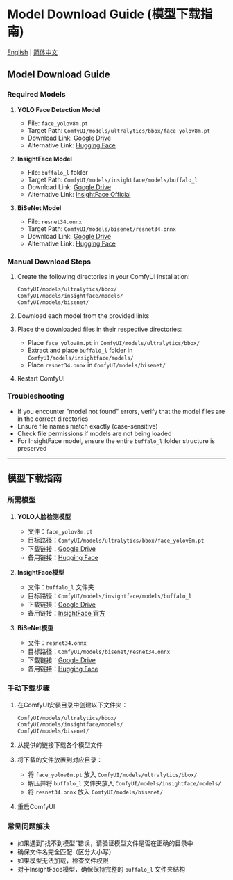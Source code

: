 # Model Download Guide (模型下载指南)

[English](#model-download-guide) | [简体中文](#模型下载指南)

## Model Download Guide

### Required Models

1. **YOLO Face Detection Model**
   - File: `face_yolov8m.pt`
   - Target Path: `ComfyUI/models/ultralytics/bbox/face_yolov8m.pt`
   - Download Link: [Google Drive](https://drive.google.com/file/d/1-0gw-5F4Ud8LuVfV5mMt0zE4JN0EyIhm/view?usp=sharing)
   - Alternative Link: [Hugging Face](https://huggingface.co/DIAMONIK7777/YOLO/resolve/main/face_yolov8m.pt)

2. **InsightFace Model**
   - File: `buffalo_l` folder
   - Target Path: `ComfyUI/models/insightface/models/buffalo_l`
   - Download Link: [Google Drive](https://drive.google.com/file/d/1-1dZCIzHJNxakNCClRnXW1Vk_JqXqy0p/view?usp=sharing)
   - Alternative Link: [InsightFace Official](https://github.com/deepinsight/insightface/tree/master/model_zoo)

3. **BiSeNet Model**
   - File: `resnet34.onnx`
   - Target Path: `ComfyUI/models/bisenet/resnet34.onnx`
   - Download Link: [Google Drive](https://drive.google.com/file/d/1-2Tpya1-8WqCHO6VhHXBzXPjZtfIYzIf/view?usp=sharing)
   - Alternative Link: [Hugging Face](https://huggingface.co/datasets/DIAMONIK7777/BiSeNet/resolve/main/BiSeNet_resnet34.onnx)

### Manual Download Steps

1. Create the following directories in your ComfyUI installation:
   ```bash
   ComfyUI/models/ultralytics/bbox/
   ComfyUI/models/insightface/models/
   ComfyUI/models/bisenet/
   ```

2. Download each model from the provided links

3. Place the downloaded files in their respective directories:
   - Place `face_yolov8m.pt` in `ComfyUI/models/ultralytics/bbox/`
   - Extract and place `buffalo_l` folder in `ComfyUI/models/insightface/models/`
   - Place `resnet34.onnx` in `ComfyUI/models/bisenet/`

4. Restart ComfyUI

### Troubleshooting

- If you encounter "model not found" errors, verify that the model files are in the correct directories
- Ensure file names match exactly (case-sensitive)
- Check file permissions if models are not being loaded
- For InsightFace model, ensure the entire `buffalo_l` folder structure is preserved

---

## 模型下载指南

### 所需模型

1. **YOLO人脸检测模型**
   - 文件：`face_yolov8m.pt`
   - 目标路径：`ComfyUI/models/ultralytics/bbox/face_yolov8m.pt`
   - 下载链接：[Google Drive](https://drive.google.com/file/d/1-0gw-5F4Ud8LuVfV5mMt0zE4JN0EyIhm/view?usp=sharing)
   - 备用链接：[Hugging Face](https://huggingface.co/DIAMONIK7777/YOLO/resolve/main/face_yolov8m.pt)

2. **InsightFace模型**
   - 文件：`buffalo_l` 文件夹
   - 目标路径：`ComfyUI/models/insightface/models/buffalo_l`
   - 下载链接：[Google Drive](https://drive.google.com/file/d/1-1dZCIzHJNxakNCClRnXW1Vk_JqXqy0p/view?usp=sharing)
   - 备用链接：[InsightFace 官方](https://github.com/deepinsight/insightface/tree/master/model_zoo)

3. **BiSeNet模型**
   - 文件：`resnet34.onnx`
   - 目标路径：`ComfyUI/models/bisenet/resnet34.onnx`
   - 下载链接：[Google Drive](https://drive.google.com/file/d/1-2Tpya1-8WqCHO6VhHXBzXPjZtfIYzIf/view?usp=sharing)
   - 备用链接：[Hugging Face](https://huggingface.co/datasets/DIAMONIK7777/BiSeNet/resolve/main/BiSeNet_resnet34.onnx)

### 手动下载步骤

1. 在ComfyUI安装目录中创建以下文件夹：
   ```bash
   ComfyUI/models/ultralytics/bbox/
   ComfyUI/models/insightface/models/
   ComfyUI/models/bisenet/
   ```

2. 从提供的链接下载各个模型文件

3. 将下载的文件放置到对应目录：
   - 将 `face_yolov8m.pt` 放入 `ComfyUI/models/ultralytics/bbox/`
   - 解压并将 `buffalo_l` 文件夹放入 `ComfyUI/models/insightface/models/`
   - 将 `resnet34.onnx` 放入 `ComfyUI/models/bisenet/`

4. 重启ComfyUI

### 常见问题解决

- 如果遇到"找不到模型"错误，请验证模型文件是否在正确的目录中
- 确保文件名完全匹配（区分大小写）
- 如果模型无法加载，检查文件权限
- 对于InsightFace模型，确保保持完整的 `buffalo_l` 文件夹结构 